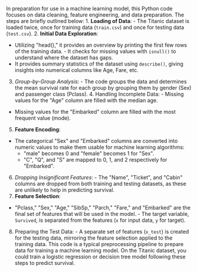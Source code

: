 In preparation for use in a machine learning model, this Python code focuses on data cleaning, feature engineering, and data preparation. The steps are briefly outlined below: 1.  **Loading of Data**:   - The Titanic dataset is loaded twice, once for training data (`train.csv`) and once for testing data (`test.csv`).
 2.  **Initial Data Exploration**: 
   - Utilizing "head()," it provides an overview by printing the first few rows of the training data.   - It checks for missing values with `isnull()` to understand where the dataset has gaps.
   - It provides summary statistics of the dataset using `describe()`, giving insights into numerical columns like Age, Fare, etc.
 3.  *Group-by-Group Analysis*:   - The code groups the data and determines the mean survival rate for each group by grouping them by gender (Sex) and passenger class (Pclass). 4.  Handling Incomplete Data:   - Missing values for the "Age" column are filled with the median age.
   - Missing values for the "Embarked" column are filled with the most frequent value (mode).
 5.  **Feature Encoding**: 
   - The categorical "Sex" and "Embarked" columns are converted into numeric values to make them usable for machine learning algorithms:
     - "male" becomes 0 and "female" becomes 1 for "Sex".
     - "C", "Q", and "S" are mapped to 0, 1, and 2 respectively for "Embarked".
 6.  *Dropping Insignificant Features*:   - The "Name", "Ticket", and "Cabin" columns are dropped from both training and testing datasets, as these are unlikely to help in predicting survival.
 7.  **Feature Selection**:
   - "Pclass," "Sex," "Age," "SibSp," "Parch," "Fare," and "Embarked" are the final set of features that will be used in the model.   - The target variable, `Survived`, is separated from the features (`x` for input data, `y` for target).
 8.  Preparing the Test Data:   - A separate set of features (`x_test`) is created for the testing data, mirroring the feature selection applied to the training data.
 This code is a typical preprocessing pipeline to prepare data for training a machine learning model.  On the Titanic dataset, you could train a logistic regression or decision tree model following these steps to predict survival.
